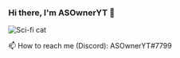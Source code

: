 ### Hi there, I'm ASOwnerYT 👋
![Sci-fi cat](https://i.imgur.com/DRk38GL.png)

📫 How to reach me (Discord): ASOwnerYT#7799
<!--
Here are some ideas to get you started:

- 🔭 I’m currently working on ...
- 🌱 I’m currently learning ...
- 👯 I’m looking to collaborate on ...
- 🤔 I’m looking for help with ...
- 💬 Ask me about ...
- 📫 How to reach me: ...
- 😄 Pronouns: ...
- ⚡ Fun fact: ...
-->
